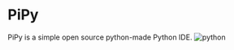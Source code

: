 # PiPy
PiPy is a simple open source python-made Python IDE. 
![python](https://user-images.githubusercontent.com/84301435/163215441-bce00b1f-c2c7-49d2-89da-7b6aa3a3f27e.png)
